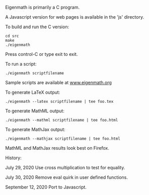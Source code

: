 
Eigenmath is primarily a C program.

A Javascript version for web pages is available in the 'js' directory.

To build and run the C version:

	cd src
	make
	./eigenmath

Press control-C or type exit to exit.

To run a script:

	./eigenmath scriptfilename

Sample scripts are available at www.eigenmath.org

To generate LaTeX output:

	./eigenmath --latex scriptfilename | tee foo.tex

To generate MathML output:

	./eigenmath --mathml scriptfilename | tee foo.html

To generate MathJax output:

	./eigenmath --mathjax scriptfilename | tee foo.html

MathML and MathJax results look best on Firefox.



History:

July 29, 2020
Use cross multiplication to test for equality.

July 30, 2020
Remove eval quirk in user defined functions.

September 12, 2020
Port to Javascript.

